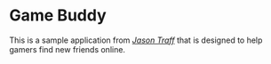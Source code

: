 # Game Buddy

This is a sample application from [*Jason Traff*](http://459pm.com) that is designed to help gamers find new friends online. 
